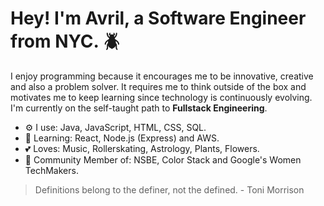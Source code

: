 

# Hey! I'm Avril, a Software Engineer from NYC. :beetle:

I enjoy programming because it encourages me to be innovative, creative and also a problem solver. It requires 
me to think outside of the box and motivates me to keep learning since technology
is continuously evolving. I'm currently on the self-taught path to **Fullstack Engineering**. 


* :gear: I use: Java, JavaScript, HTML, CSS, SQL.
* :brain: Learning: React, Node.js (Express) and AWS.
* :two_hearts: Loves: Music, Rollerskating, Astrology, Plants, Flowers.
* :busts_in_silhouette: Community Member of: NSBE, Color Stack and Google's Women TechMakers.



> Definitions belong to the definer, not the defined. - Toni Morrison





